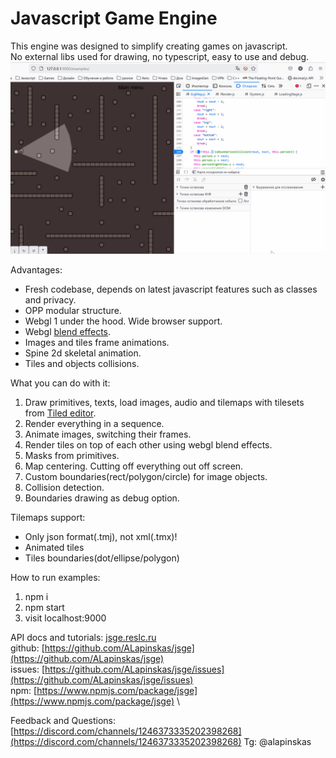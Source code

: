 # Javascript Game Engine

This engine was designed to simplify creating games on javascript. \
No external libs used for drawing, no typescript, easy to use and debug.
![Alt text](Debug.gif?raw=true "Title")

Advantages:
* Fresh codebase, depends on latest javascript features such as classes and privacy. 
* OPP modular structure.
* Webgl 1 under the hood. Wide browser support.
* Webgl [blend effects](https://developer.mozilla.org/en-US/docs/Web/API/WebGLRenderingContext/blendFunc).
* Images and tiles frame animations.
* Spine 2d skeletal animation.
* Tiles and objects collisions.

What you can do with it:
1. Draw primitives, texts, load images, audio and tilemaps with tilesets from [Tiled editor](https://www.mapeditor.org).
2. Render everything in a sequence.
3. Animate images, switching their frames.
4. Render tiles on top of each other using webgl blend effects.
5. Masks from primitives.
6. Map centering. Cutting off everything out off screen.
7. Custom boundaries(rect/polygon/circle) for image objects.
8. Collision detection.
9. Boundaries drawing as debug option.

Tilemaps support:
* Only json format(.tmj), not xml(.tmx)!
* Animated tiles
* Tiles boundaries(dot/ellipse/polygon)

How to run examples:
1. npm i
2. npm start
3. visit localhost:9000

API docs and tutorials: [jsge.reslc.ru](https://jsge.reslc.ru) \
github: [https://github.com/ALapinskas/jsge](https://github.com/ALapinskas/jsge) \
issues: [https://github.com/ALapinskas/jsge/issues](https://github.com/ALapinskas/jsge/issues) \
npm: [https://www.npmjs.com/package/jsge](https://www.npmjs.com/package/jsge) \

Feedback and Questions: 
[https://discord.com/channels/1246373335202398268](https://discord.com/channels/1246373335202398268)
Tg: @alapinskas